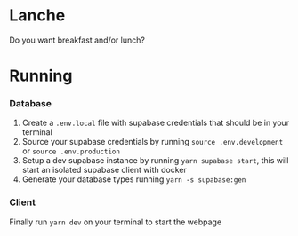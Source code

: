 # Lanche

Do you want breakfast and/or lunch?

# Running

### Database

1. Create a `.env.local` file with supabase credentials that should be in your terminal
2. Source your supabase credentials by running `source .env.development` or `source .env.production`
2. Setup a dev supabase instance by running `yarn supabase start`, this will start an isolated supabase client with docker
3. Generate your database types running `yarn -s supabase:gen`

### Client

Finally run `yarn dev` on your terminal to start the webpage

